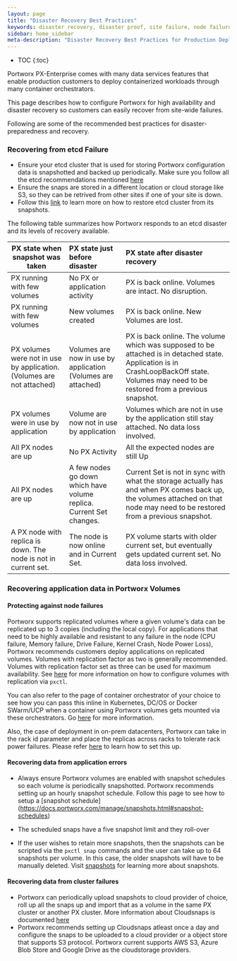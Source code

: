 ```yaml
---
layout: page
title: "Disaster Recovery Best Practices"
keywords: disaster recovery, disaster proof, site failure, node failure, power failure
sidebar: home_sidebar
meta-description: "Disaster Recovery Best Practices for Production Deployments of PX.  Try today!"
---
```


* TOC
{:toc}

Portworx PX-Enterprise comes with many data services features that enable production customers to deploy containerized workloads through many container orchestrators.

This page describes how to configure Portworx for high availability and disaster recovery so customers can easily recover from site-wide failures.

Following are some of the recommended best practices for disaster-preparedness and recovery.

### Recovering from etcd Failure

* Ensure your etcd cluster that is used for storing Portworx configuration data is snapshotted and backed up periodically. Make sure you follow all the etcd recommendations mentioned [here](/maintain/etcd.html)
* Ensure the snaps are stored in a different location or cloud storage like S3, so they can be retrived from other sites if one of your site is down.
* Follow this [link](https://coreos.com/etcd/docs/latest/op-guide/recovery.html) to learn more on how to restore etcd cluster from its snapshots.

The following table summarizes how Portworx responds to an etcd disaster and its levels of recovery available.

| PX state when snapshot was taken | PX state just before disaster | PX state after disaster recovery |
|-----------------|:---------------|:-------------------------------|
| PX running with few volumes | No PX or application activity    | PX is back online. Volumes are intact. No disruption. |
| PX running with few volumes | New volumes created | PX is back online. New Volumes are lost. |
| PX volumes were not in use by application. (Volumes are not attached) | Volumes are now in use by application (Volumes are attached) | PX is back online. The volume which was supposed to be attached is in detached state. Application is in CrashLoopBackOff state. Volumes may need to be restored from a previous snapshot. |
| PX volumes were in use by application | Volume are now not in use by application | Volumes which are not in use by the application still stay attached. No data loss involved. |
| All PX nodes are up | No PX Activity | All the expected nodes are still Up |
| All PX nodes are up | A few nodes go down which have volume replica. Current Set changes. | Current Set is not in sync with what the storage actually has and when PX comes back up, the volumes attached on that node may need to be restored from a previous snapshot. |
| A PX node with replica is down. The node is not in current set. | The node is now online and in Current Set. | PX volume starts with older current set, but eventually gets updated current set. No data loss involved. |

### Recovering application data in Portworx Volumes

#### Protecting against node failures

Portworx supports replicated volumes where a given volume's data can be replicated up to 3 copies (including the local copy). For applications that need to be highly available and resistant to any failure in the node (CPU failure, Memory failure, Drive Failure, Kernel Crash, Node Power Loss), Portworx recommends customers deploy applications on replicated volumes. Volumes with replication factor as two is generally recommended. Volumes with replication factor set as three can be used for maximum availability. See [here](https://docs.portworx.com/control/volume.html#pxctl-volume-create) for more information on how to configure volumes with replication via `pxctl`.

You can also refer to the page of container orchestrator of your choice to see how you can pass this inline in Kubernetes, DC/OS or Docker SWarm/UCP when a container using Portworx volumes gets mounted via these orchestrators. Go [here]( https://docs.portworx.com/#install-with-a-container-orchestrator) for more information.

Also, the case of deployment in on-prem datacenters, Portworx can take in the rack id parameter and place the replicas across racks to tolerate rack power failures. Please refer [here](https://docs.portworx.com/manage/update-px-rack.html) to learn how to set this up.

#### Recovering data from application errors

* Always ensure Portworx volumes are enabled with snapshot schedules so each volume is periodically snapshotted. Portworx recommends setting up an hourly snapshot schedule. Follow this page to see how to setup a [snapshot schedule] (https://docs.portworx.com/manage/snapshots.html#snapshot-schedules)

* The scheduled snaps have a five snapshot limit and they roll-over
* If the user wishes to retain more snapshots, then the snapshots can be scripted via the `pxctl snap` commands and the user can take up to 64 snapshots per volume. In this case, the older snapshots will have to be manually deleted. Visit [snapshots](https://docs.portworx.com/manage/snapshots.html#pxctl-snapshot-commands) for learning more about snapshots.

#### Recovering data from cluster failures

* Portworx can periodically upload snapshots to cloud provider of choice, roll up all the snaps up and import that as a volume in the same PX cluster or another PX cluster. More information about Cloudsnaps is documented [here](https://docs.portworx.com/cloud/backups.html)
* Portworx recommends setting up Cloudsnaps atleast once a day and configure the snaps to be uploaded to a cloud provider or a object store that supports S3 protocol. Portworx current supports AWS S3, Azure Blob Store and Google Drive as the cloudstorage providers.
